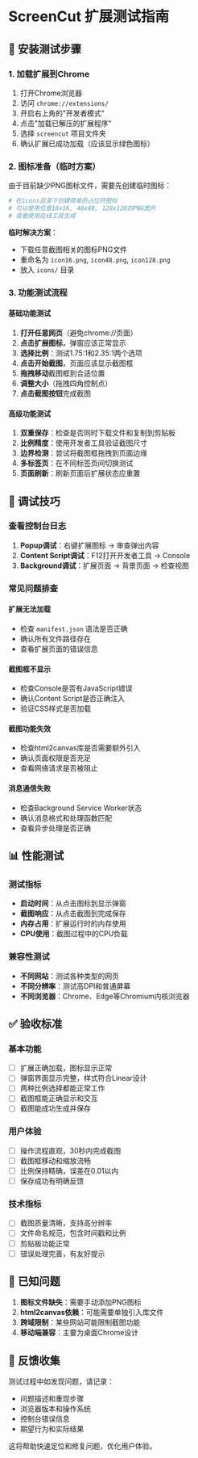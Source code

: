 # ScreenCut 扩展测试指南

## 🚀 安装测试步骤

### 1. 加载扩展到Chrome

1. 打开Chrome浏览器
2. 访问 `chrome://extensions/`
3. 开启右上角的"开发者模式"
4. 点击"加载已解压的扩展程序"
5. 选择 `screencut` 项目文件夹
6. 确认扩展已成功加载（应该显示绿色图标）

### 2. 图标准备（临时方案）

由于目前缺少PNG图标文件，需要先创建临时图标：

```bash
# 在icons目录下创建简单的占位符图标
# 可以使用任意16x16, 48x48, 128x128的PNG图片
# 或者使用在线工具生成
```

**临时解决方案**：
- 下载任意截图相关的图标PNG文件
- 重命名为 `icon16.png`, `icon48.png`, `icon128.png`
- 放入 `icons/` 目录

### 3. 功能测试流程

#### 基础功能测试
1. **打开任意网页**（避免chrome://页面）
2. **点击扩展图标**，弹窗应该正常显示
3. **选择比例**：测试1.75:1和2.35:1两个选项
4. **点击开始截图**，页面应该显示截图框
5. **拖拽移动**截图框到合适位置
6. **调整大小**（拖拽四角控制点）
7. **点击截图按钮**完成截图

#### 高级功能测试
1. **双重保存**：检查是否同时下载文件和复制到剪贴板
2. **比例精度**：使用开发者工具验证截图尺寸
3. **边界检测**：尝试将截图框拖拽到页面边缘
4. **多标签页**：在不同标签页间切换测试
5. **页面刷新**：刷新页面后扩展状态应重置

## 🔧 调试技巧

### 查看控制台日志
1. **Popup调试**：右键扩展图标 → 审查弹出内容
2. **Content Script调试**：F12打开开发者工具 → Console
3. **Background调试**：扩展页面 → 背景页面 → 检查视图

### 常见问题排查

#### 扩展无法加载
- 检查 `manifest.json` 语法是否正确
- 确认所有文件路径存在
- 查看扩展页面的错误信息

#### 截图框不显示
- 检查Console是否有JavaScript错误
- 确认Content Script是否正确注入
- 验证CSS样式是否加载

#### 截图功能失效
- 检查html2canvas库是否需要额外引入
- 确认页面权限是否充足
- 查看网络请求是否被阻止

#### 消息通信失败
- 检查Background Service Worker状态
- 确认消息格式和处理函数匹配
- 查看异步处理是否正确

## 📊 性能测试

### 测试指标
- **启动时间**：从点击图标到显示弹窗
- **截图响应**：从点击截图到完成保存
- **内存占用**：扩展运行时的内存使用
- **CPU使用**：截图过程中的CPU负载

### 兼容性测试
- **不同网站**：测试各种类型的网页
- **不同分辨率**：测试高DPI和普通屏幕
- **不同浏览器**：Chrome、Edge等Chromium内核浏览器

## ✅ 验收标准

### 基本功能
- [ ] 扩展正确加载，图标显示正常
- [ ] 弹窗界面显示完整，样式符合Linear设计
- [ ] 两种比例选择都能正常工作
- [ ] 截图框能正确显示和交互
- [ ] 截图能成功生成并保存

### 用户体验
- [ ] 操作流程直观，30秒内完成截图
- [ ] 截图框移动和缩放流畅
- [ ] 比例保持精确，误差在0.01以内
- [ ] 保存成功有明确反馈

### 技术指标
- [ ] 截图质量清晰，支持高分辨率
- [ ] 文件命名规范，包含时间戳和比例
- [ ] 剪贴板功能正常
- [ ] 错误处理完善，有友好提示

## 🐛 已知问题

1. **图标文件缺失**：需要手动添加PNG图标
2. **html2canvas依赖**：可能需要单独引入库文件
3. **跨域限制**：某些网站可能限制截图功能
4. **移动端兼容**：主要为桌面Chrome设计

## 📝 反馈收集

测试过程中如发现问题，请记录：
- 问题描述和重现步骤
- 浏览器版本和操作系统
- 控制台错误信息
- 期望行为和实际结果

这将帮助快速定位和修复问题，优化用户体验。 